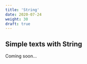 ```yaml
---
title: 'String'
date: 2020-07-24
weight: 30
draft: true
---
```


## Simple texts with String

Coming soon...
